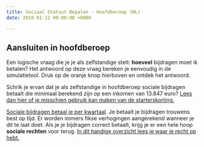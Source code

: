 ```yaml
---
title: Sociaal Statuut Bepalen - Hoofdberoep (NL)
date: 2018-01-12 00:00:00 +0000

---
```

## Aansluiten in hoofdberoep

Een logische vraag die je je als zelfstandige stelt: **hoeveel** bijdragen moet ik betalen?  Het antwoord op deze vraag bereken je eenvoudig in de simulatietool. Druk op de oranje knop hierboven en ontdek het antwoord.

Schrik je ervan dat je als zelfstandige in hoofdberoep sociale bijdragen betaalt die minimaal berekend zijn op een inkomen van 13.847 euro? [Lees dan hier of je misschien gebruik kan maken van de starterskorting.](https://www.xerius.be/nl-be/zelfstandig-worden/eigen-zaak-starten/aansluiten-sociaal-zekerheidsfonds#berekening)

[Sociale bijdragen betaal je per kwartaal](https://www.xerius.be/nl-be/zelfstandig-worden/een-eenmanszaak/aansluiting-svz#wanneer). Je betaalt je bijdragen trouwens best op tijd. Er worden immers fikse verhogingen aangerekend wanneer je dit te laat doet. Als je je bijdragen correct betaalt, krijg je er een hele hoop **sociale rechten** voor terug. [In dit handige overzicht lees je waar je recht op hebt.](http://blog.xerius.be/zelfstandigen/sociale-bijdragen-wat-krijg-je-ervoor-terug )
